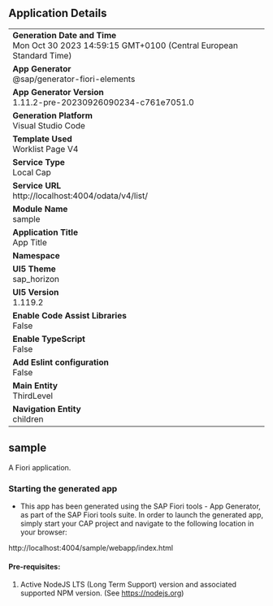 ## Application Details
|               |
| ------------- |
|**Generation Date and Time**<br>Mon Oct 30 2023 14:59:15 GMT+0100 (Central European Standard Time)|
|**App Generator**<br>@sap/generator-fiori-elements|
|**App Generator Version**<br>1.11.2-pre-20230926090234-c761e7051.0|
|**Generation Platform**<br>Visual Studio Code|
|**Template Used**<br>Worklist Page V4|
|**Service Type**<br>Local Cap|
|**Service URL**<br>http://localhost:4004/odata/v4/list/
|**Module Name**<br>sample|
|**Application Title**<br>App Title|
|**Namespace**<br>|
|**UI5 Theme**<br>sap_horizon|
|**UI5 Version**<br>1.119.2|
|**Enable Code Assist Libraries**<br>False|
|**Enable TypeScript**<br>False|
|**Add Eslint configuration**<br>False|
|**Main Entity**<br>ThirdLevel|
|**Navigation Entity**<br>children|

## sample

A Fiori application.

### Starting the generated app

-   This app has been generated using the SAP Fiori tools - App Generator, as part of the SAP Fiori tools suite.  In order to launch the generated app, simply start your CAP project and navigate to the following location in your browser:

http://localhost:4004/sample/webapp/index.html

#### Pre-requisites:

1. Active NodeJS LTS (Long Term Support) version and associated supported NPM version.  (See https://nodejs.org)


